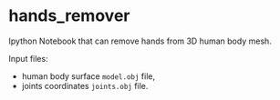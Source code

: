# hands_remover
Ipython Notebook that can remove hands from 3D human body mesh. 

Input files: 
* human body surface `model.obj` file,
* joints coordinates `joints.obj` file.
